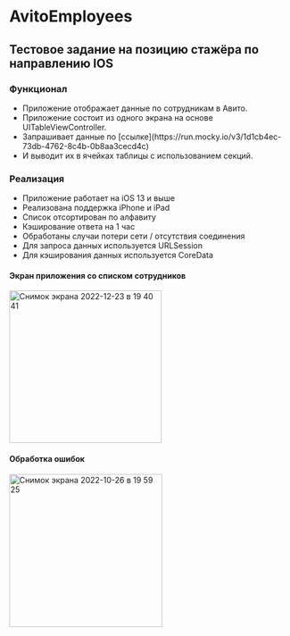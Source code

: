 # AvitoEmployees

## Тестовое задание на позицию стажёра по направлению IOS
### Функционал

<ul><li>Приложение отображает данные по сотрудникам в Авито.

<li>Приложение состоит из одного экрана на основе UITableViewController.
<li>Запрашивает данные по [ссылке](https://run.mocky.io/v3/1d1cb4ec-73db-4762-8c4b-0b8aa3cecd4c)
<li>И выводит их в ячейках таблицы с использованием секций.</ul>

### Реализация
<ul><li>Приложение работает на iOS 13 и выше
<li>Реализована поддержка iPhone и iPad
<li>Список отсортирован по алфавиту
<li>Кэширование ответа на 1 час
<li>Обработаны случаи потери сети / отсутствия соединения
<li>Для запроса данных используется URLSession
<li>Для кэширования данных используется CoreData </ul>

#### Экран приложения со списком сотрудников
<img width="273" alt="Снимок экрана 2022-12-23 в 19 40 41" src="https://user-images.githubusercontent.com/56793778/209362125-5d9ecbcf-2082-46cd-aec9-b018bebf788d.png">

#### Обработка ошибок
<img width="274" alt="Снимок экрана 2022-10-26 в 19 59 25" src="https://user-images.githubusercontent.com/56793778/198142238-9d0909a2-8bc8-4b4c-9efa-6fff455f3bd2.png">
